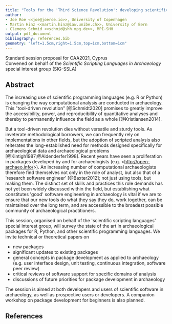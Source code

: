 ```yaml
---
title: "Tools for the 'Third Science Revolution': developing scientific software packages for archaeology"
author:
- Joe Roe <<joe@joeroe.io>>, University of Copenhagen  
- Martin Hinz <<martin.hinz@iaw.unibe.ch>>, University of Bern  
- Clemens Schmid <<schmid@shh.mpg.de>>, MPI-SHH
output: pdf_document
bibliography: references.bib
geometry: "left=1.5cm,right=1.5cm,top=1cm,bottom=1cm"
---
```


Standard session proposal for CAA2021, Cyprus  
Convened on behalf of the *Scientific Scripting Languages in Archaeology* special interest group (SIG-SSLA)

## Abstract

The increasing use of scientific programming languages (e.g. R or Python) is changing the way computational analysis are conducted in archaeology.
This "tool-driven revolution" [@Schmidt2020] promises to greatly improve the accessibility, power, and reproducibility of quantitative analyses and thereby to permanently influence the field as a whole [@Kristiansen2014].

But a tool-driven revolution dies without versatile and sturdy tools.
As inveterate methodological borrowers, we can frequently rely on implementations in other fields, but the adoption of scripted analysis also reiterates the long-established need for methods designed specifically for archaeological data and archaeological problems [@Kintigh1987;@Aldenderfer1998].
Recent years have seen a proliferation in packages developed by and for archaeologists (e.g. <<http://open-archaeo.info/>>).
An increasing number of computational archaeologists therefore find themselves not only in the role of  analyst, but also that of a 'research software engineer' [@Baxter2012]; not just using tools, but making them.
The distinct set of skills and practices this role demands has not yet been widely discussed within the field, but establishing what constitutes 'good' software engineering in archaeology is vital if we are to ensure that our new tools do what they say they do, work together, can be maintained over the long term, and are accessible to the broadest possible community of archaeological practitioners.

This session, organised on behalf of the 'scientific scripting languages' special interest group, will survey the state of the art in archaeological packages for R, Python, and other scientific programming languages.
We invite technical or theoretical papers on

- new packages
- significant updates to existing packages
- general concepts in package development as applied to archaeology (e.g. user interface design, unit testing, continuous integration, software peer review)
- critical reviews of software support for specific domains of analysis
- discussions of future priorities for package development in archaeology

The session is aimed at both developers and users of scientific software in archaeology, as well as prospective users or developers.
A companion workshop on package development for beginners is also planned.

## References
